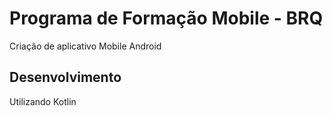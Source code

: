 # Programa de Formação Mobile - BRQ

Criação de aplicativo Mobile Android


## Desenvolvimento

Utilizando Kotlin
